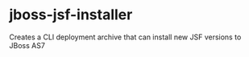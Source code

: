 jboss-jsf-installer
===================

Creates a CLI deployment archive that can install new JSF versions to JBoss AS7
